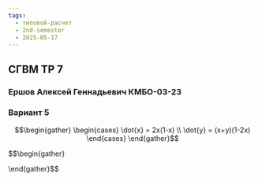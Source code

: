 ```yaml
---
tags:
  - типовой-расчет
  - 2nd-semester
  - 2025-05-17
---
```


## СГВМ ТР 7

### Ершов Алексей Геннадьевич КМБО-03-23

### Вариант 5

$$\begin{gather}
\begin{cases}
\dot{x} = 2x(1-x) \\
\dot{y} = (x+y)(1-2x)
\end{cases}
\end{gather}$$

$$\begin{gather}

\end{gather}$$